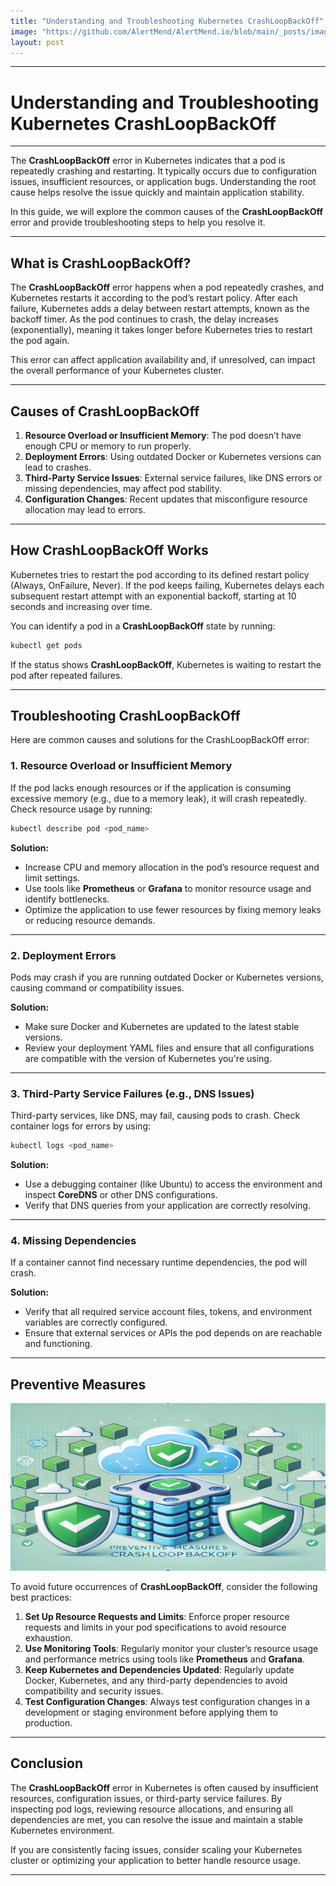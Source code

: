 ```yaml
---
title: "Understanding and Troubleshooting Kubernetes CrashLoopBackOff"
image: "https://github.com/AlertMend/AlertMend.io/blob/main/_posts/images/crashloopbackoffimage1.png?raw=true"
layout: post
---
```


---
# **Understanding and Troubleshooting Kubernetes CrashLoopBackOff**
---

The **CrashLoopBackOff** error in Kubernetes indicates that a pod is repeatedly crashing and restarting. It typically occurs due to configuration issues, insufficient resources, or application bugs. Understanding the root cause helps resolve the issue quickly and maintain application stability.

In this guide, we will explore the common causes of the **CrashLoopBackOff** error and provide troubleshooting steps to help you resolve it.

---

## **What is CrashLoopBackOff?**

The **CrashLoopBackOff** error happens when a pod repeatedly crashes, and Kubernetes restarts it according to the pod’s restart policy. After each failure, Kubernetes adds a delay between restart attempts, known as the backoff timer. As the pod continues to crash, the delay increases (exponentially), meaning it takes longer before Kubernetes tries to restart the pod again.

This error can affect application availability and, if unresolved, can impact the overall performance of your Kubernetes cluster.

---

## **Causes of CrashLoopBackOff**

1. **Resource Overload or Insufficient Memory**: The pod doesn’t have enough CPU or memory to run properly.
2. **Deployment Errors**: Using outdated Docker or Kubernetes versions can lead to crashes.
3. **Third-Party Service Issues**: External service failures, like DNS errors or missing dependencies, may affect pod stability.
4. **Configuration Changes**: Recent updates that misconfigure resource allocation may lead to errors.

---

## **How CrashLoopBackOff Works**

Kubernetes tries to restart the pod according to its defined restart policy (Always, OnFailure, Never). If the pod keeps failing, Kubernetes delays each subsequent restart attempt with an exponential backoff, starting at 10 seconds and increasing over time.

You can identify a pod in a **CrashLoopBackOff** state by running:

```bash
kubectl get pods
```

If the status shows **CrashLoopBackOff**, Kubernetes is waiting to restart the pod after repeated failures.

---

## **Troubleshooting CrashLoopBackOff**


Here are common causes and solutions for the CrashLoopBackOff error:

### **1. Resource Overload or Insufficient Memory**

If the pod lacks enough resources or if the application is consuming excessive memory (e.g., due to a memory leak), it will crash repeatedly. Check resource usage by running:

```bash
kubectl describe pod <pod_name>
```

**Solution:**
- Increase CPU and memory allocation in the pod’s resource request and limit settings.
- Use tools like **Prometheus** or **Grafana** to monitor resource usage and identify bottlenecks.
- Optimize the application to use fewer resources by fixing memory leaks or reducing resource demands.

---

### **2. Deployment Errors**

Pods may crash if you are running outdated Docker or Kubernetes versions, causing command or compatibility issues.

**Solution:**
- Make sure Docker and Kubernetes are updated to the latest stable versions.
- Review your deployment YAML files and ensure that all configurations are compatible with the version of Kubernetes you're using.

---

### **3. Third-Party Service Failures (e.g., DNS Issues)**

Third-party services, like DNS, may fail, causing pods to crash. Check container logs for errors by using:

```bash
kubectl logs <pod_name>
```

**Solution:**
- Use a debugging container (like Ubuntu) to access the environment and inspect **CoreDNS** or other DNS configurations.
- Verify that DNS queries from your application are correctly resolving.

---

### **4. Missing Dependencies**

If a container cannot find necessary runtime dependencies, the pod will crash.

**Solution:**
- Verify that all required service account files, tokens, and environment variables are correctly configured.
- Ensure that external services or APIs the pod depends on are reachable and functioning.

---

## **Preventive Measures**
![Preventive Measures crashloopbackoff](https://github.com/AlertMend/AlertMend.io/blob/main/blogs/images/Preventive_Measures.png?raw=true)

To avoid future occurrences of **CrashLoopBackOff**, consider the following best practices:

1. **Set Up Resource Requests and Limits**: Enforce proper resource requests and limits in your pod specifications to avoid resource exhaustion.
2. **Use Monitoring Tools**: Regularly monitor your cluster’s resource usage and performance metrics using tools like **Prometheus** and **Grafana**.
3. **Keep Kubernetes and Dependencies Updated**: Regularly update Docker, Kubernetes, and any third-party dependencies to avoid compatibility and security issues.
4. **Test Configuration Changes**: Always test configuration changes in a development or staging environment before applying them to production.

---

## **Conclusion**

The **CrashLoopBackOff** error in Kubernetes is often caused by insufficient resources, configuration issues, or third-party service failures. By inspecting pod logs, reviewing resource allocations, and ensuring all dependencies are met, you can resolve the issue and maintain a stable Kubernetes environment.

If you are consistently facing issues, consider scaling your Kubernetes cluster or optimizing your application to better handle resource usage.

---
